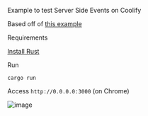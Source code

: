 Example to test Server Side Events on Coolify

Based off of [this example](https://github.com/tokio-rs/axum/tree/main/examples/sse)

Requirements

[Install Rust](https://www.rust-lang.org/tools/install)

Run
```
cargo run
```

Access `http://0.0.0.0:3000` (on Chrome)

![image](https://github.com/user-attachments/assets/38eadfdb-bfc0-48c8-bd40-d2ab10984f8d)
